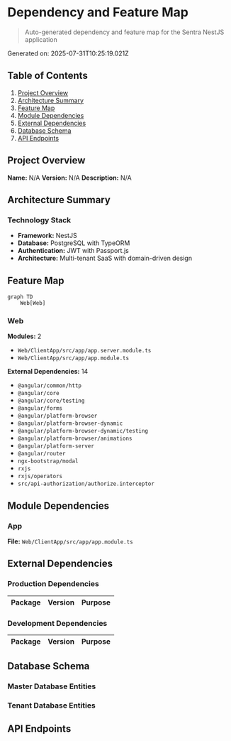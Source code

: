 # Dependency and Feature Map

> Auto-generated dependency and feature map for the Sentra NestJS application

Generated on: 2025-07-31T10:25:19.021Z

## Table of Contents

1. [Project Overview](#project-overview)
2. [Architecture Summary](#architecture-summary)
3. [Feature Map](#feature-map)
4. [Module Dependencies](#module-dependencies)
5. [External Dependencies](#external-dependencies)
6. [Database Schema](#database-schema)
7. [API Endpoints](#api-endpoints)

## Project Overview

**Name:** N/A
**Version:** N/A
**Description:** N/A

## Architecture Summary

### Technology Stack

- **Framework:** NestJS
- **Database:** PostgreSQL with TypeORM
- **Authentication:** JWT with Passport.js
- **Architecture:** Multi-tenant SaaS with domain-driven design

## Feature Map

```mermaid
graph TD
    Web[Web]
```

### Web

**Modules:** 2
- `Web/ClientApp/src/app/app.server.module.ts`
- `Web/ClientApp/src/app/app.module.ts`

**External Dependencies:** 14
- `@angular/common/http`
- `@angular/core`
- `@angular/core/testing`
- `@angular/forms`
- `@angular/platform-browser`
- `@angular/platform-browser-dynamic`
- `@angular/platform-browser-dynamic/testing`
- `@angular/platform-browser/animations`
- `@angular/platform-server`
- `@angular/router`
- `ngx-bootstrap/modal`
- `rxjs`
- `rxjs/operators`
- `src/api-authorization/authorize.interceptor`

## Module Dependencies

### App

**File:** `Web/ClientApp/src/app/app.module.ts`

## External Dependencies

### Production Dependencies

| Package | Version | Purpose |
|---------|---------|---------|

### Development Dependencies

| Package | Version | Purpose |
|---------|---------|---------|

## Database Schema

### Master Database Entities


### Tenant Database Entities


## API Endpoints
